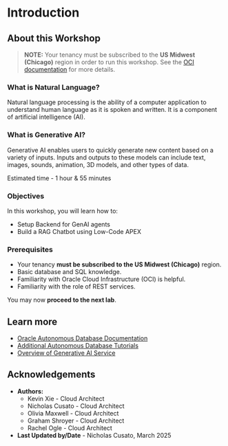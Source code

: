 # Introduction

## About this Workshop



> **NOTE:** Your tenancy must be subscribed to the **US Midwest (Chicago)** region in order to run this workshop. See the [OCI documentation](https://docs.oracle.com/en-us/iaas/Content/Identity/Tasks/managingregions.htm) for more details.

### What is Natural Language?

Natural language processing is the ability of a computer application to understand human language as it is spoken and written. It is a component of artificial intelligence (AI).

### What is Generative AI?

Generative AI enables users to quickly generate new content based on a variety of inputs. Inputs and outputs to these models can include text, images, sounds, animation, 3D models, and other types of data.

Estimated time - 1 hour & 55 minutes

### Objectives

In this workshop, you will learn how to:

* Setup Backend for GenAI agents
* Build a RAG Chatbot using Low-Code APEX

### Prerequisites

* Your tenancy **must be subscribed to the US Midwest (Chicago)** region.
* Basic database and SQL knowledge.
* Familiarity with Oracle Cloud Infrastructure (OCI) is helpful.
* Familiarity with the role of REST services.

You may now **proceed to the next lab**.

## Learn more

* [Oracle Autonomous Database Documentation](https://docs.oracle.com/en/cloud/paas/autonomous-data-warehouse-cloud/index.html)
* [Additional Autonomous Database Tutorials](https://docs.oracle.com/en/cloud/paas/autonomous-data-warehouse-cloud/tutorials.html)
* [Overview of Generative AI Service](https://docs.oracle.com/en-us/iaas/Content/generative-ai/overview.html)


## Acknowledgements

* **Authors:**
	* Kevin Xie - Cloud Architect
	* Nicholas Cusato - Cloud Architect
	* Olivia Maxwell - Cloud Architect
	* Graham Shroyer - Cloud Architect
	* Rachel Ogle - Cloud Architect
* **Last Updated by/Date** - Nicholas Cusato, March 2025
